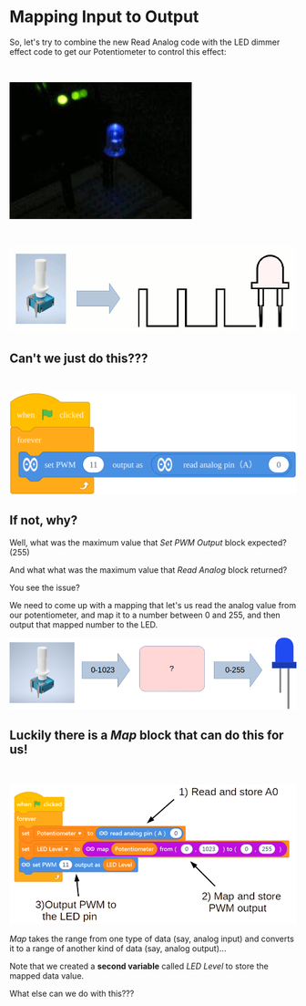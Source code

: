 Mapping Input to Output
===

So, let's try to combine the new Read Analog code with the LED dimmer effect code to get our Potentiometer to control this effect:

<br>

![](images/pulse.gif)

<br>

![](images/potled.gif)


## Can't we just do this???
<br>

![](images/wrongmapcode.svg)

## If not, why?

Well, what was the maximum value that *Set PWM Output* block expected? (255)

And what what was the maximum value that *Read Analog* block returned?

You see the issue?

We need to come up with a mapping that let's us read the analog value from our potentiometer, and map it to a number between 0 and 255, and then output that mapped number to the LED.

![](images/mapping.jpg)

## Luckily there is a *Map* block that can do this for us!

<br>

![](images/mapcode.jpg)

*Map* takes the range from one type of data (say, analog input) and converts it to a range of another kind of data (say, analog output)...

Note that we created a **second variable** called *LED Level* to store the mapped data value.

What else can we do with this???